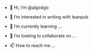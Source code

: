 - 👋 Hi, I’m @algo4go
- 👀 I’m interested in writing with leanpub

- 🌱 I’m currently learning ...
- 💞️ I’m looking to collaborate on ...
- 📫 How to reach me ...

<!---
algo4go/algo4go is a ✨ special ✨ repository because its `README.md` (this file) appears on your GitHub profile.
You can click the Preview link to take a look at your changes.
--->
